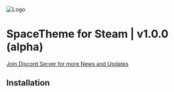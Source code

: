 ![Logo](https://media.discordapp.net/attachments/1051825367008153620/1107094789960253460/image.png?width=2023&height=897)
# SpaceTheme for Steam | v1.0.0 (alpha)
[Join Discord Server for more News and Updates](https://discord.gg/7Zv8Xz3Vzn)

## Installation
